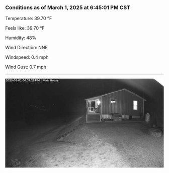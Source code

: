 ### Conditions as of March 1, 2025 at 6:45:01 PM CST 

Temperature: 39.70 &deg;F

Feels like: 39.70 &deg;F

Humidity: 48%

Wind Direction: NNE

Windspeed: 0.4 mph

Wind Gust: 0.7 mph

---

<img src="./images/latest.jpeg"/>

